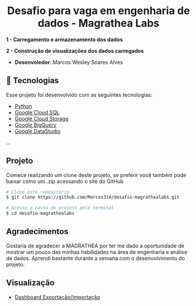 <h1 align="center">    
    Desafio para vaga em engenharia de dados - Magrathea Labs
</h1>

**1 - Carregamento e armazenamento dos dados**

**2 - Construção de visualizações dos dados carregados**

- **Desenvoledor**: Marcos Wesley Soares Alves


## 🚀 Tecnologias

Esse projeto foi desenvolvido com as seguintes tecnologias:

- [Python](https://www.python.org/)
- [Google Cloud SQL](https://cloud.google.com/sql)
- [Google Cloud Storage](https://cloud.google.com/storage)
- [Google BigQuery](https://cloud.google.com/bigquery)
- [Google DataStudio](https://datastudio.google.com/u/0/navigation/)

...


## Projeto
Comece realizando um clone deste projeto, se preferir você também pode baixar como um .zip acessando o site do GitHub

```bash
# Clone este repositório
$ git clone https://github.com/Marcos314/desafio-magrathealabs.git

# Acesse a pasta do projeto pelo terminal
$ cd desafio-magrathealabs
```

## Agradecimentos

Gostaria de agradecer a MAGRATHEA por ter me dado a oportunidade de mostrar um pouco das minhas habilidades na área de engenharia e análise de dados. Aprendi bastante durante a semana com o desenvolvimento do projeto.
  
## Visualização

- [Dashboard Exportação/Importação](encurtador.com.br/gFSTU)

